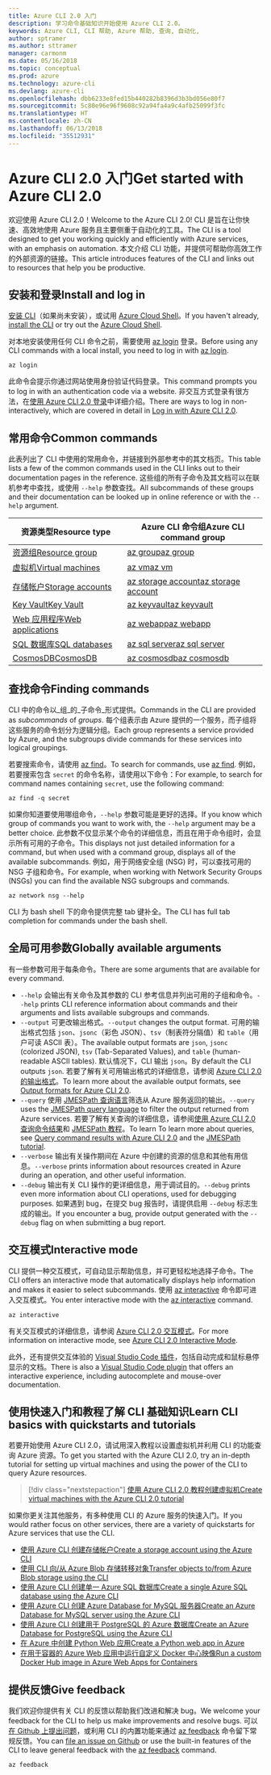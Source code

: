 ```yaml
---
title: Azure CLI 2.0 入门
description: 学习命令基础知识开始使用 Azure CLI 2.0。
keywords: Azure CLI, CLI 帮助, Azure 帮助, 查询, 自动化,
author: sptramer
ms.author: sttramer
manager: carmonm
ms.date: 05/16/2018
ms.topic: conceptual
ms.prod: azure
ms.technology: azure-cli
ms.devlang: azure-cli
ms.openlocfilehash: dbb6233e8fed15b440282b8396d3b3bd056e80f7
ms.sourcegitcommit: 5c80e96e96f9608c92a94fa4a9c4afb25099f3fc
ms.translationtype: HT
ms.contentlocale: zh-CN
ms.lasthandoff: 06/13/2018
ms.locfileid: "35512931"
---
```

# <a name="get-started-with-azure-cli-20"></a><span data-ttu-id="dfd40-104">Azure CLI 2.0 入门</span><span class="sxs-lookup"><span data-stu-id="dfd40-104">Get started with Azure CLI 2.0</span></span>

<span data-ttu-id="dfd40-105">欢迎使用 Azure CLI 2.0！</span><span class="sxs-lookup"><span data-stu-id="dfd40-105">Welcome to the Azure CLI 2.0!</span></span> <span data-ttu-id="dfd40-106">CLI 是旨在让你快速、高效地使用 Azure 服务且主要侧重于自动化的工具。</span><span class="sxs-lookup"><span data-stu-id="dfd40-106">The CLI is a tool designed to get you working quickly and efficiently with Azure services, with an emphasis on automation.</span></span> <span data-ttu-id="dfd40-107">本文介绍 CLI 功能，并提供可帮助你高效工作的外部资源的链接。</span><span class="sxs-lookup"><span data-stu-id="dfd40-107">This article introduces features of the CLI and links out to resources that help you be productive.</span></span>

## <a name="install-and-log-in"></a><span data-ttu-id="dfd40-108">安装和登录</span><span class="sxs-lookup"><span data-stu-id="dfd40-108">Install and log in</span></span>

<span data-ttu-id="dfd40-109">[安装 CLI](install-azure-cli.md)（如果尚未安装），或试用 [Azure Cloud Shell](/azure/cloud-shell/overview)。</span><span class="sxs-lookup"><span data-stu-id="dfd40-109">If you haven't already, [install the CLI](install-azure-cli.md) or try out the [Azure Cloud Shell](/azure/cloud-shell/overview).</span></span>

<span data-ttu-id="dfd40-110">对本地安装使用任何 CLI 命令之前，需要使用 [az login](/cli/azure/reference-index#az-login) 登录。</span><span class="sxs-lookup"><span data-stu-id="dfd40-110">Before using any CLI commands with a local install, you need to log in with [az login](/cli/azure/reference-index#az-login).</span></span>

```azurecli
az login
```

<span data-ttu-id="dfd40-111">此命令会提示你通过网站使用身份验证代码登录。</span><span class="sxs-lookup"><span data-stu-id="dfd40-111">This command prompts you to log in with an authentication code via a website.</span></span> <span data-ttu-id="dfd40-112">非交互方式登录有很方法，在[使用 Azure CLI 2.0 登录](authenticate-azure-cli.md)中详细介绍。</span><span class="sxs-lookup"><span data-stu-id="dfd40-112">There are ways to log in non-interactively, which are covered in detail in [Log in with Azure CLI 2.0](authenticate-azure-cli.md).</span></span>

## <a name="common-commands"></a><span data-ttu-id="dfd40-113">常用命令</span><span class="sxs-lookup"><span data-stu-id="dfd40-113">Common commands</span></span>

<span data-ttu-id="dfd40-114">此表列出了 CLI 中使用的常用命令，并链接到外部参考中的其文档页。</span><span class="sxs-lookup"><span data-stu-id="dfd40-114">This table lists a few of the common commands used in the CLI links out to their documentation pages in the reference.</span></span>
<span data-ttu-id="dfd40-115">这些组的所有子命令及其文档可以在联机参考中查找，或使用 `--help` 参数查找。</span><span class="sxs-lookup"><span data-stu-id="dfd40-115">All subcommands of these groups and their documentation can be looked up in online reference or with the `--help` argument.</span></span>

| <span data-ttu-id="dfd40-116">资源类型</span><span class="sxs-lookup"><span data-stu-id="dfd40-116">Resource type</span></span> | <span data-ttu-id="dfd40-117">Azure CLI 命令组</span><span class="sxs-lookup"><span data-stu-id="dfd40-117">Azure CLI command group</span></span> |
|---------------|-------------------------|
| [<span data-ttu-id="dfd40-118">资源组</span><span class="sxs-lookup"><span data-stu-id="dfd40-118">Resource group</span></span>](/azure/azure-resource-manager/resource-group-overview) | [<span data-ttu-id="dfd40-119">az group</span><span class="sxs-lookup"><span data-stu-id="dfd40-119">az group</span></span>](/cli/azure/group) |
| [<span data-ttu-id="dfd40-120">虚拟机</span><span class="sxs-lookup"><span data-stu-id="dfd40-120">Virtual machines</span></span>](/azure/virtual-machines) | [<span data-ttu-id="dfd40-121">az vm</span><span class="sxs-lookup"><span data-stu-id="dfd40-121">az vm</span></span>](/cli/azure/vm) |
| [<span data-ttu-id="dfd40-122">存储帐户</span><span class="sxs-lookup"><span data-stu-id="dfd40-122">Storage accounts</span></span>](/azure/storage/common/storage-introduction) | [<span data-ttu-id="dfd40-123">az storage account</span><span class="sxs-lookup"><span data-stu-id="dfd40-123">az storage account</span></span>](/cli/azure/storage/account) |
| [<span data-ttu-id="dfd40-124">Key Vault</span><span class="sxs-lookup"><span data-stu-id="dfd40-124">Key Vault</span></span>](/azure/key-vault/key-vault-whatis) | [<span data-ttu-id="dfd40-125">az keyvault</span><span class="sxs-lookup"><span data-stu-id="dfd40-125">az keyvault</span></span>](/cli/azure/keyvault) |
| [<span data-ttu-id="dfd40-126">Web 应用程序</span><span class="sxs-lookup"><span data-stu-id="dfd40-126">Web applications</span></span>](/azure/app-service) | [<span data-ttu-id="dfd40-127">az webapp</span><span class="sxs-lookup"><span data-stu-id="dfd40-127">az webapp</span></span>](/cli/azure/webapp) |
| [<span data-ttu-id="dfd40-128">SQL 数据库</span><span class="sxs-lookup"><span data-stu-id="dfd40-128">SQL databases</span></span>](/azure/sql-database) | [<span data-ttu-id="dfd40-129">az sql server</span><span class="sxs-lookup"><span data-stu-id="dfd40-129">az sql server</span></span>](/cli/azure/sql/server) |
| [<span data-ttu-id="dfd40-130">CosmosDB</span><span class="sxs-lookup"><span data-stu-id="dfd40-130">CosmosDB</span></span>](/azure/cosmos-db) | [<span data-ttu-id="dfd40-131">az cosmosdb</span><span class="sxs-lookup"><span data-stu-id="dfd40-131">az cosmosdb</span></span>](/cli/azure/cosmosdb) |

## <a name="finding-commands"></a><span data-ttu-id="dfd40-132">查找命令</span><span class="sxs-lookup"><span data-stu-id="dfd40-132">Finding commands</span></span>

<span data-ttu-id="dfd40-133">CLI 中的命令以_组_的_子命令_形式提供。</span><span class="sxs-lookup"><span data-stu-id="dfd40-133">Commands in the CLI are provided as _subcommands_ of _groups_.</span></span>
<span data-ttu-id="dfd40-134">每个组表示由 Azure 提供的一个服务，而子组将这些服务的命令划分为逻辑分组。</span><span class="sxs-lookup"><span data-stu-id="dfd40-134">Each group represents a service provided by Azure, and the subgroups divide commands for these services into logical groupings.</span></span>

<span data-ttu-id="dfd40-135">若要搜索命令，请使用 [az find](/cli/azure/reference-index#az-find)。</span><span class="sxs-lookup"><span data-stu-id="dfd40-135">To search for commands, use [az find](/cli/azure/reference-index#az-find).</span></span> <span data-ttu-id="dfd40-136">例如，若要搜索包含 `secret` 的命令名称，请使用以下命令：</span><span class="sxs-lookup"><span data-stu-id="dfd40-136">For example, to search for command names containing `secret`, use the following command:</span></span>

```azurecli-interactive
az find -q secret
```

<span data-ttu-id="dfd40-137">如果你知道要使用哪组命令，`--help` 参数可能是更好的选择。</span><span class="sxs-lookup"><span data-stu-id="dfd40-137">If you know which group of commands you want to work with, the `--help` argument may be a better choice.</span></span> <span data-ttu-id="dfd40-138">此参数不仅显示某个命令的详细信息，而且在用于命令组时，会显示所有可用的子命令。</span><span class="sxs-lookup"><span data-stu-id="dfd40-138">This displays not just detailed information for a command, but when used with a command group, displays all of the available subcommands.</span></span> <span data-ttu-id="dfd40-139">例如，用于网络安全组 (NSG) 时，可以查找可用的 NSG 子组和命令。</span><span class="sxs-lookup"><span data-stu-id="dfd40-139">For example, when working with Network Security Groups (NSGs) you can find the available NSG subgroups and commands.</span></span>

```azurecli-interactive
az network nsg --help
```

<span data-ttu-id="dfd40-140">CLI 为 bash shell 下的命令提供完整 tab 键补全。</span><span class="sxs-lookup"><span data-stu-id="dfd40-140">The CLI has full tab completion for commands under the bash shell.</span></span>

## <a name="globally-available-arguments"></a><span data-ttu-id="dfd40-141">全局可用参数</span><span class="sxs-lookup"><span data-stu-id="dfd40-141">Globally available arguments</span></span>

<span data-ttu-id="dfd40-142">有一些参数可用于每条命令。</span><span class="sxs-lookup"><span data-stu-id="dfd40-142">There are some arguments that are available for every command.</span></span>

* <span data-ttu-id="dfd40-143">`--help` 会输出有关命令及其参数的 CLI 参考信息并列出可用的子组和命令。</span><span class="sxs-lookup"><span data-stu-id="dfd40-143">`--help` prints CLI reference information about commands and their arguments and lists available subgroups and commands.</span></span>
* <span data-ttu-id="dfd40-144">`--output` 可更改输出格式。</span><span class="sxs-lookup"><span data-stu-id="dfd40-144">`--output` changes the output format.</span></span> <span data-ttu-id="dfd40-145">可用的输出格式包括 `json`、`jsonc`（彩色 JSON）、`tsv`（制表符分隔值）和 `table`（用户可读 ASCII 表）。</span><span class="sxs-lookup"><span data-stu-id="dfd40-145">The available output formats are `json`, `jsonc` (colorized JSON), `tsv` (Tab-Separated Values), and `table` (human-readable ASCII tables).</span></span> <span data-ttu-id="dfd40-146">默认情况下，CLI 输出 `json`。</span><span class="sxs-lookup"><span data-stu-id="dfd40-146">By default the CLI outputs `json`.</span></span> <span data-ttu-id="dfd40-147">若要了解有关可用输出格式的详细信息，请参阅 [Azure CLI 2.0 的输出格式](format-output-azure-cli.md)。</span><span class="sxs-lookup"><span data-stu-id="dfd40-147">To learn more about the available output formats, see [Output formats for Azure CLI 2.0](format-output-azure-cli.md).</span></span>
* <span data-ttu-id="dfd40-148">`--query` 使用 [JMESPath 查询语言](http://jmespath.org/)筛选从 Azure 服务返回的输出。</span><span class="sxs-lookup"><span data-stu-id="dfd40-148">`--query` uses the [JMESPath query language](http://jmespath.org/) to filter the output returned from Azure services.</span></span> <span data-ttu-id="dfd40-149">若要了解有关查询的详细信息，请参阅[使用 Azure CLI 2.0 查询命令结果](query-azure-cli.md)和 [JMESPath 教程](http://jmespath.org/tutorial.html)。</span><span class="sxs-lookup"><span data-stu-id="dfd40-149">To learn To learn more about queries, see [Query command results with Azure CLI 2.0](query-azure-cli.md) and the [JMESPath tutorial](http://jmespath.org/tutorial.html).</span></span>
* <span data-ttu-id="dfd40-150">`--verbose` 输出有关操作期间在 Azure 中创建的资源的信息和其他有用信息。</span><span class="sxs-lookup"><span data-stu-id="dfd40-150">`--verbose` prints information about resources created in Azure during an operation, and other useful information.</span></span>
* <span data-ttu-id="dfd40-151">`--debug` 输出有关 CLI 操作的更详细信息，用于调试目的。</span><span class="sxs-lookup"><span data-stu-id="dfd40-151">`--debug` prints even more information about CLI operations, used for debugging purposes.</span></span> <span data-ttu-id="dfd40-152">如果遇到 bug，在提交 bug 报告时，请提供启用 `--debug` 标志生成的输出。</span><span class="sxs-lookup"><span data-stu-id="dfd40-152">If you encounter a bug, provide output generated with the `--debug` flag on when submitting a bug report.</span></span>


## <a name="interactive-mode"></a><span data-ttu-id="dfd40-153">交互模式</span><span class="sxs-lookup"><span data-stu-id="dfd40-153">Interactive mode</span></span>

<span data-ttu-id="dfd40-154">CLI 提供一种交互模式，可自动显示帮助信息，并可更轻松地选择子命令。</span><span class="sxs-lookup"><span data-stu-id="dfd40-154">The CLI offers an interactive mode that automatically displays help information and makes it easier to select subcommands.</span></span> <span data-ttu-id="dfd40-155">使用 [az interactive](/cli/azure/reference-index#az-interactive) 命令即可进入交互模式。</span><span class="sxs-lookup"><span data-stu-id="dfd40-155">You enter interactive mode with the [az interactive](/cli/azure/reference-index#az-interactive) command.</span></span>

```azurecli-interactive
az interactive
```

<span data-ttu-id="dfd40-156">有关交互模式的详细信息，请参阅 [Azure CLI 2.0 交互模式](interactive-azure-cli.md)。</span><span class="sxs-lookup"><span data-stu-id="dfd40-156">For more information on interactive mode, see [Azure CLI 2.0 Interactive Mode](interactive-azure-cli.md).</span></span>

<span data-ttu-id="dfd40-157">此外，还有提供交互体验的 [Visual Studio Code 插件](https://marketplace.visualstudio.com/items?itemName=ms-vscode.azurecli)，包括自动完成和鼠标悬停显示的文档。</span><span class="sxs-lookup"><span data-stu-id="dfd40-157">There is also a [Visual Studio Code plugin](https://marketplace.visualstudio.com/items?itemName=ms-vscode.azurecli) that offers an interactive experience, including autocomplete and mouse-over documentation.</span></span>

## <a name="learn-cli-basics-with-quickstarts-and-tutorials"></a><span data-ttu-id="dfd40-158">使用快速入门和教程了解 CLI 基础知识</span><span class="sxs-lookup"><span data-stu-id="dfd40-158">Learn CLI basics with quickstarts and tutorials</span></span>

<span data-ttu-id="dfd40-159">若要开始使用 Azure CLI 2.0，请试用深入教程以设置虚拟机并利用 CLI 的功能查询 Azure 资源。</span><span class="sxs-lookup"><span data-stu-id="dfd40-159">To get you started with the Azure CLI 2.0, try an in-depth tutorial for setting up virtual machines and using the power of the CLI to query Azure resources.</span></span>

> [!div class="nextstepaction"]
> [<span data-ttu-id="dfd40-160">使用 Azure CLI 2.0 教程创建虚拟机</span><span class="sxs-lookup"><span data-stu-id="dfd40-160">Create virtual machines with the Azure CLI 2.0 tutorial</span></span>](azure-cli-vm-tutorial.yml)

<span data-ttu-id="dfd40-161">如果你更关注其他服务，有多种使用 CLI 的 Azure 服务的快速入门。</span><span class="sxs-lookup"><span data-stu-id="dfd40-161">If you would rather focus on other services, there are a variety of quickstarts for Azure services that use the CLI.</span></span>

* [<span data-ttu-id="dfd40-162">使用 Azure CLI 创建存储帐户</span><span class="sxs-lookup"><span data-stu-id="dfd40-162">Create a storage account using the Azure CLI</span></span>](/azure/storage/common/storage-quickstart-create-storage-account-cli)
* [<span data-ttu-id="dfd40-163">使用 CLI 向/从 Azure Blob 存储转移对象</span><span class="sxs-lookup"><span data-stu-id="dfd40-163">Transfer objects to/from Azure Blob storage using the CLI</span></span>](/azure/storage/blobs/storage-quickstart-blobs-cli)
* [<span data-ttu-id="dfd40-164">使用 Azure CLI 创建单一 Azure SQL 数据库</span><span class="sxs-lookup"><span data-stu-id="dfd40-164">Create a single Azure SQL database using the Azure CLI</span></span>](/azure/sql-database/sql-database-get-started-cli)
* [<span data-ttu-id="dfd40-165">使用 Azure CLI 创建 Azure Database for MySQL 服务器</span><span class="sxs-lookup"><span data-stu-id="dfd40-165">Create an Azure Database for MySQL server using the Azure CLI</span></span>](/azure/mysql/quickstart-create-mysql-server-database-using-azure-cli)
* [<span data-ttu-id="dfd40-166">使用 Azure CLI 创建用于 PostgreSQL 的 Azure 数据库</span><span class="sxs-lookup"><span data-stu-id="dfd40-166">Create an Azure Database for PostgreSQL using the Azure CLI</span></span>](/azure/postgresql/quickstart-create-server-database-azure-cli)
* [<span data-ttu-id="dfd40-167">在 Azure 中创建 Python Web 应用</span><span class="sxs-lookup"><span data-stu-id="dfd40-167">Create a Python web app in Azure</span></span>](/azure/app-service/app-service-web-get-started-python)
* [<span data-ttu-id="dfd40-168">在用于容器的 Azure Web 应用中运行自定义 Docker 中心映像</span><span class="sxs-lookup"><span data-stu-id="dfd40-168">Run a custom Docker Hub image in Azure Web Apps for Containers</span></span>](/azure/app-service/containers/quickstart-custom-docker-image)

## <a name="give-feedback"></a><span data-ttu-id="dfd40-169">提供反馈</span><span class="sxs-lookup"><span data-stu-id="dfd40-169">Give feedback</span></span>

<span data-ttu-id="dfd40-170">我们欢迎你提供有关 CLI 的反馈以帮助我们改进和解决 bug。</span><span class="sxs-lookup"><span data-stu-id="dfd40-170">We welcome your feedback for the CLI to help us make improvements and resolve bugs.</span></span> <span data-ttu-id="dfd40-171">可以[在 Github 上提出问题](https://github.com/azure/azure-cli/issues)，或利用 CLI 的内置功能来通过 [az feedback](/cli/azure/reference-index#az-feedback) 命令留下常规反馈。</span><span class="sxs-lookup"><span data-stu-id="dfd40-171">You can [file an issue on Github](https://github.com/azure/azure-cli/issues) or use the built-in features of the CLI to leave general feedback with the [az feedback](/cli/azure/reference-index#az-feedback) command.</span></span>

```azurecli-interactive
az feedback
```

